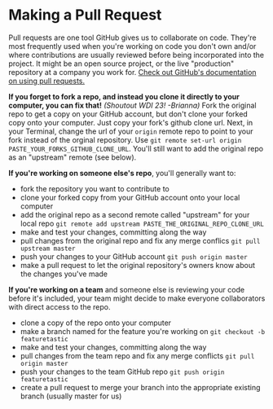 # Making a Pull Request

Pull requests are one tool GitHub gives us to collaborate on code.  They're most frequently used when you're working on code you don't own and/or where contributions are usually reviewed before being incorporated into the project. It might be an open source project, or the live "production" repository at a company you work for.   <a href="https://help.github.com/articles/using-pull-requests/" target="_blank">Check out GitHub's documentation on using pull requests.</a>


**If you forget to fork a repo, and instead you clone it directly to your computer, you can fix that!** *(Shoutout WDI 23! -Brianna)*  Fork the original repo to get a copy on your GitHub account, but don't clone your forked copy onto your computer.  Just copy your fork's github clone url.  Next, in your Terminal, change the url of your `origin` remote repo to point to your fork instead of the orginal repository. Use `git remote set-url origin PASTE_YOUR_FORKS_GITHUB_CLONE_URL`. You'll still want to add the original repo as an "upstream" remote (see below).

**If you're working on someone else's repo**, you'll generally want to:
- fork the repository you want to contribute to
- clone your forked copy from your GitHub account onto your local computer
- add the original repo as a second remote called "upstream" for your local repo `git remote add upstream PASTE_THE_ORIGINAL_REPO_CLONE_URL`
- make and test your changes, committing along the way
- pull changes from the original repo and fix any merge conflics  `git pull upstream master`
- push your changes to your GitHub account  `git push origin master`
- make a pull request to let the original repository's owners know about the changes you've made

 


**If you're working on a team** and someone else is reviewing your code before it's included, your team might decide to make everyone collaborators with direct access to the repo.
- clone a copy of the repo onto your computer    
- make a branch named for the feature you're working on  `git checkout -b featuretastic`
- make and test your changes, committing along the way
- pull changes from the team repo and fix any merge conflicts  `git pull origin master`
- push your changes to the team GitHub repo `git push origin featuretastic`
- create a pull request to merge your branch into the appropriate existing branch (usually master for us)
